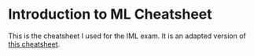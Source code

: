# Introduction to ML Cheatsheet
This is the cheatsheet I used for the IML exam. It is an adapted version of [this cheatsheet](https://github.com/ymerkli/eth-summaries/tree/master/introduction-to-machine-learning).